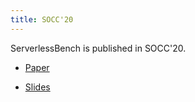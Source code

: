 ```yaml
---
title: SOCC'20 
---
```


ServerlessBench is published in SOCC'20.

- [Paper](https://serverlessbench.systems/socc20-serverlessbench.pdf) 

- [Slides](https://serverlessbench.systems/ServerlessBench-socc20-static.pdf)
